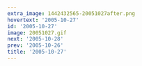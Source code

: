 ```yaml
---
extra_image: 1442432565-20051027after.png
hovertext: '2005-10-27'
id: '2005-10-27'
image: 20051027.gif
next: '2005-10-28'
prev: '2005-10-26'
title: '2005-10-27'
---
```

